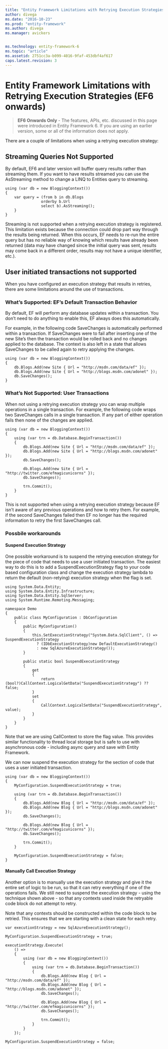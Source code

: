 ```yaml
---
title: "Entity Framework Limitations with Retrying Execution Strategies (EF6 onwards) - EF6"
author: divega
ms.date: "2016-10-23"
ms.prod: "entity-framework"
ms.author: divega
ms.manager: avickers


ms.technology: entity-framework-6
ms.topic: "article"
ms.assetid: 2751cc3a-b099-4016-9faf-453dbf4af617
caps.latest.revision: 3
---
```

# Entity Framework Limitations with Retrying Execution Strategies (EF6 onwards)
> **EF6 Onwards Only** - The features, APIs, etc. discussed in this page were introduced in Entity Framework 6. If you are using an earlier version, some or all of the information does not apply.  
  
There are a couple of limitations when using a retrying execution strategy:  
  
## Streaming Queries Not Supported  
  
By default, EF6 and later version will buffer query results rather than streaming them. If you want to have results streamed you can use the AsStreaming method to change a LINQ to Entities query to streaming.  
  
```  
using (var db = new BloggingContext()) 
{ 
    var query = (from b in db.Blogs 
                orderby b.Url 
                select b).AsStreaming(); 
    } 
}
```  
  
Streaming is not supported when a retrying execution strategy is registered. This limitation exists because the connection could drop part way through the results being returned. When this occurs, EF needs to re-run the entire query but has no reliable way of knowing which results have already been returned (data may have changed since the initial query was sent, results may come back in a different order, results may not have a unique identifier, etc.).  
  
## User initiated transactions not supported  
  
When you have configured an execution strategy that results in retries, there are some limitations around the use of transactions.  
  
### What’s Supported: EF’s Default Transaction Behavior  
  
By default, EF will perform any database updates within a transaction. You don’t need to do anything to enable this, EF always does this automatically.  
  
For example, in the following code SaveChanges is automatically performed within a transaction. If SaveChanges were to fail after inserting one of the new Site’s then the transaction would be rolled back and no changes applied to the database. The context is also left in a state that allows SaveChanges to be called again to retry applying the changes.  
  
```  
using (var db = new BloggingContext()) 
{ 
    db.Blogs.Add(new Site { Url = "http://msdn.com/data/ef" }); 
    db.Blogs.Add(new Site { Url = "http://blogs.msdn.com/adonet" }); 
    db.SaveChanges(); 
}
```  
  
### What’s Not Supported: User Transactions  
  
When not using a retrying execution strategy you can wrap multiple operations in a single transaction. For example, the following code wraps two SaveChanges calls in a single transaction. If any part of either operation fails then none of the changes are applied.  
  
```  
using (var db = new BloggingContext()) 
{ 
    using (var trn = db.Database.BeginTransaction()) 
    { 
        db.Blogs.Add(new Site { Url = "http://msdn.com/data/ef" }); 
        db.Blogs.Add(new Site { Url = "http://blogs.msdn.com/adonet" }); 
        db.SaveChanges(); 
 
        db.Blogs.Add(new Site { Url = "http://twitter.com/efmagicunicorns" }); 
        db.SaveChanges(); 
 
        trn.Commit(); 
    } 
}
```  
  
This is not supported when using a retrying execution strategy because EF isn’t aware of any previous operations and how to retry them. For example, if the second SaveChanges failed then EF no longer has the required information to retry the first SaveChanges call.  
  
### Possbile workarounds  
  
#### Suspend Execution Strategy  
  
One possible workaround is to suspend the retrying execution strategy for the piece of code that needs to use a user initiated transaction. The easiest way to do this is to add a SuspendExecutionStrategy flag to your code based configuration class and change the execution strategy lambda to return the default (non-retying) execution strategy when the flag is set.  
  
```  
using System.Data.Entity; 
using System.Data.Entity.Infrastructure; 
using System.Data.Entity.SqlServer; 
using System.Runtime.Remoting.Messaging; 
  
namespace Demo 
{ 
    public class MyConfiguration : DbConfiguration 
    { 
        public MyConfiguration() 
        { 
            this.SetExecutionStrategy("System.Data.SqlClient", () => SuspendExecutionStrategy 
              ? (IDbExecutionStrategy)new DefaultExecutionStrategy() 
              : new SqlAzureExecutionStrategy()); 
        } 
  
        public static bool SuspendExecutionStrategy 
        { 
            get 
            { 
                return (bool?)CallContext.LogicalGetData("SuspendExecutionStrategy") ?? false; 
            } 
            set 
            { 
                CallContext.LogicalSetData("SuspendExecutionStrategy", value); 
            } 
        } 
    } 
}
```  
  
Note that we are using CallContext to store the flag value. This provides similar functionality to thread local storage but is safe to use with asynchronous code - including async query and save with Entity Framework.  
  
We can now suspend the execution strategy for the section of code that uses a user initiated transaction.  
  
```  
using (var db = new BloggingContext()) 
{ 
    MyConfiguration.SuspendExecutionStrategy = true; 
 
    using (var trn = db.Database.BeginTransaction()) 
    { 
        db.Blogs.Add(new Blog { Url = "http://msdn.com/data/ef" }); 
        db.Blogs.Add(new Blog { Url = "http://blogs.msdn.com/adonet" }); 
        db.SaveChanges(); 
 
        db.Blogs.Add(new Blog { Url = "http://twitter.com/efmagicunicorns" }); 
        db.SaveChanges(); 
 
        trn.Commit(); 
    } 
 
    MyConfiguration.SuspendExecutionStrategy = false; 
}
```  
  
#### Manually Call Execution Strategy  
  
Another option is to manually use the execution strategy and give it the entire set of logic to be run, so that it can retry everything if one of the operations fails. We still need to suspend the execution strategy - using the technique shown above - so that any contexts used inside the retryable code block do not attempt to retry.  
  
Note that any contexts should be constructed within the code block to be retried. This ensures that we are starting with a clean state for each retry.  
  
```  
var executionStrategy = new SqlAzureExecutionStrategy(); 
 
MyConfiguration.SuspendExecutionStrategy = true; 
             
executionStrategy.Execute( 
    () => 
    { 
        using (var db = new BloggingContext()) 
        { 
            using (var trn = db.Database.BeginTransaction()) 
            { 
                db.Blogs.Add(new Blog { Url = "http://msdn.com/data/ef" }); 
                db.Blogs.Add(new Blog { Url = "http://blogs.msdn.com/adonet" }); 
                db.SaveChanges(); 
 
                db.Blogs.Add(new Blog { Url = "http://twitter.com/efmagicunicorns" }); 
                db.SaveChanges(); 
 
                trn.Commit(); 
            } 
        } 
    }); 
 
MyConfiguration.SuspendExecutionStrategy = false;
```  
  